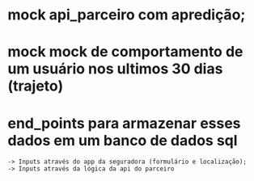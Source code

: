 # mock api_parceiro com apredição;
# mock mock de comportamento de um usuário nos ultimos 30 dias (trajeto)
# end_points para armazenar esses dados em um banco de dados sql
    -> Inputs através do app da seguradora (formulário e localização);
    -> Inputs através da lógica da api do parceiro





